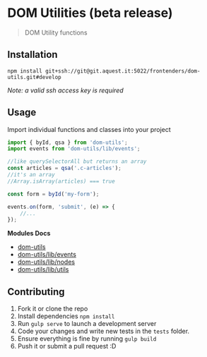 # DOM Utilities (beta release)

> DOM Utility functions

## Installation

```
npm install git+ssh://git@git.aquest.it:5022/frontenders/dom-utils.git#develop
```

_Note: a valid ssh access key is required_

## Usage

Import individual functions and classes into your project
 
```js
import { byId, qsa } from 'dom-utils';
import events from 'dom-utils/lib/events';

//like querySelectorAll but returns an array
const articles = qsa('.c-articles');
//it's an array
//Array.isArray(articles) === true

const form = byId('my-form');

events.on(form, 'submit', (e) => {
    //...
});

```

**Modules Docs**

* [dom-utils](doc/dom.md)
* [dom-utils/lib/events](doc/events.md)
* [dom-utils/lib/nodes](doc/nodes.md)
* [dom-utils/lib/utils](doc/utils.md)

## Contributing

1. Fork it or clone the repo
1. Install dependencies `npm install`
1. Run `gulp serve` to launch a development server
1. Code your changes and write new tests in the `tests` folder.
1. Ensure everything is fine by running `gulp build`
1. Push it or submit a pull request :D
